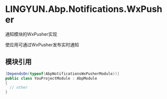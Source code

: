 # LINGYUN.Abp.Notifications.WxPusher

通知模块的WxPusher实现  

使应用可通过WxPusher发布实时通知  

## 模块引用

```csharp
[DependsOn(typeof(AbpNotificationsWxPusherModule))]
public class YouProjectModule : AbpModule
{
  // other
}
```

